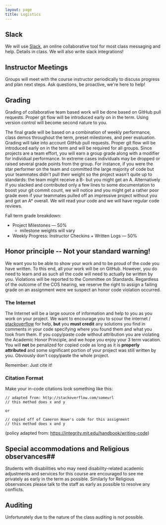 ```yaml
---
layout: page
title: Logistics
---
```



## Slack ##

We will use [Slack](https://cs98-dartmouth.slack.com), an online collaborative tool for most class messaging and help. Details in class. We will also write slack integrations!


## Instructor Meetings ##

Groups will meet with the course instructor periodically to discuss progress and plan next steps. Ask questions, be proactive, we're here to help!


## Grading ##

Grading of collaborative team based work will be done based on GitHub pull requests.  Proper git flow will be introduced early on in the term. Using version control will become second nature to you.

The final grade will be based on a combination of weekly performance, class demos throughout the term, preset milestones, and peer evaluation. Grading will take into account GitHub pull requests. Proper git flow will be introduced early on in the term and will be required for all groups. Since projects are a team effort, you will earn a group grade along with a modifier for individual performance. In extreme cases individuals may be dropped or raised several grade points from the group.  For instance, if you were the star performer on the team and committed the large majority of code but your teammates didn't pull their weight so the project wasn't quite up to standards: the team might receive a B- but you might get an A.  Alternatively if you slacked and contributed only a few lines to some documentation to boost your git commit count, we will notice and you might get a rather poor grade even if your teammates pulled off an impressive project without you and got an A* overall.  We will read your code and we will have regular code reviews.

Fall term grade breakdown:

* Project Milestones — 50%
  * milestone weights will vary
* Weekly Progress: Instructor Checkins + Written Logs — 50%


## Honor principle -- Not your standard warning! ##

We want you to be able to show your work and to be proud of the code you have written.  To this end, all your work will be on GitHub.  However, you do need to learn and as such all the code will need to actually be written by you.  Violations will be reported to the Committee on Standards. Regardless of the outcome of the COS hearing, we reserve the right to assign a failing grade on an assignment were we suspect an honor code violation occurred.

### The Internet

The Internet will be a large source of information and help to you as you work on your project.  We want to encourage you to scour the internet / [stackoverflow](http://stackoverflow.com) for help, **but** you **must credit** any solutions you find in comments in your code specifying where you found them and what you took from them.  If you copy/paste code without attribution you are violating the Academic Honor Principle, and we hope you enjoy your 3 term vacation.  You will **not** be penalized for copied code as long as it is **properly attributed** and some significant portion of your project was still written by you. Obviously don't copy/paste the whole project.

Remember: Just cite it!


### Citation Format

Make your in-code citations look something like this:

```
// adapted from: http://stackoverflow.com/someurl
// this method does x and y

or

// copied off of Cameron Howe's code for this assignment
// this method does x and y
```

(policy adapted from: https://integrity.mit.edu/handbook/writing-code)



## Special accommodations and Religious observances##

Students with disabilities who may need disability-related academic adjustments and services for this course are encouraged to see me privately as early in the term as possible.  Similarly for Religious observances please talk to the staff as early as possible to resolve any conflicts.

## Auditing ##

Unfortunately due to the nature of the class auditing is not possible.
